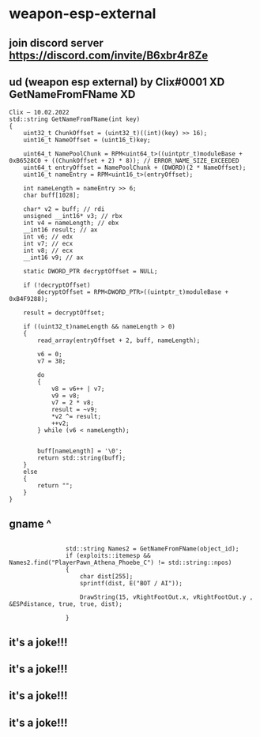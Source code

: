 # weapon-esp-external
 join discord server https://discord.com/invite/B6xbr4r8Ze
 ----------------------------------------
ud (weapon esp external) by Clix#0001 XD
GetNameFromFName XD
----------------------------------
```
Clix — 10.02.2022
std::string GetNameFromFName(int key)
{
    uint32_t ChunkOffset = (uint32_t)((int)(key) >> 16);
    uint16_t NameOffset = (uint16_t)key;
 
    uint64_t NamePoolChunk = RPM<uint64_t>((uintptr_t)moduleBase + 0xB6528C0 + ((ChunkOffset + 2) * 8)); // ERROR_NAME_SIZE_EXCEEDED
    uint64_t entryOffset = NamePoolChunk + (DWORD)(2 * NameOffset);
    uint16_t nameEntry = RPM<uint16_t>(entryOffset);
 
    int nameLength = nameEntry >> 6;
    char buff[1028];
 
    char* v2 = buff; // rdi
    unsigned __int16* v3; // rbx
    int v4 = nameLength; // ebx
    __int16 result; // ax
    int v6; // edx
    int v7; // ecx
    int v8; // ecx
    __int16 v9; // ax
 
    static DWORD_PTR decryptOffset = NULL;
 
    if (!decryptOffset) 
        decryptOffset = RPM<DWORD_PTR>((uintptr_t)moduleBase + 0xB4F9288);
    
    result = decryptOffset;
 
    if ((uint32_t)nameLength && nameLength > 0)
    {
        read_array(entryOffset + 2, buff, nameLength);
 
        v6 = 0;
        v7 = 38;
 
        do
        {
            v8 = v6++ | v7;
            v9 = v8;
            v7 = 2 * v8;
            result = ~v9;
            *v2 ^= result;
            ++v2;
        } while (v6 < nameLength);
        
 
        buff[nameLength] = '\0';
        return std::string(buff);
    }
    else
    {
        return "";
    }
}
```
gname ^
-------------------------
```

                std::string Names2 = GetNameFromFName(object_id);
                if (exploits::itemesp && Names2.find("PlayerPawn_Athena_Phoebe_C") != std::string::npos)
                {
                    char dist[255];
                    sprintf(dist, E("BOT / AI"));
                    
                    DrawString(15, vRightFootOut.x, vRightFootOut.y , &ESPdistance, true, true, dist);
            
                }
```

it's a joke!!!
----------------------------------
it's a joke!!!
----------------------------------
it's a joke!!!
----------------------------------
it's a joke!!!
----------------------------------
